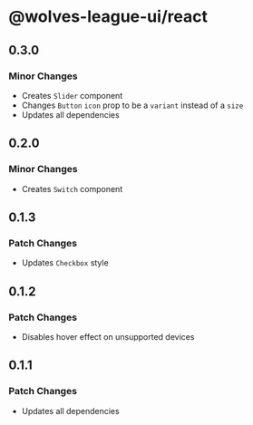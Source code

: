 # @wolves-league-ui/react

## 0.3.0

### Minor Changes

- Creates `Slider` component
- Changes `Button` `icon` prop to be a `variant` instead of a `size`
- Updates all dependencies

## 0.2.0

### Minor Changes

- Creates `Switch` component

## 0.1.3

### Patch Changes

- Updates `Checkbox` style

## 0.1.2

### Patch Changes

- Disables hover effect on unsupported devices

## 0.1.1

### Patch Changes

- Updates all dependencies
